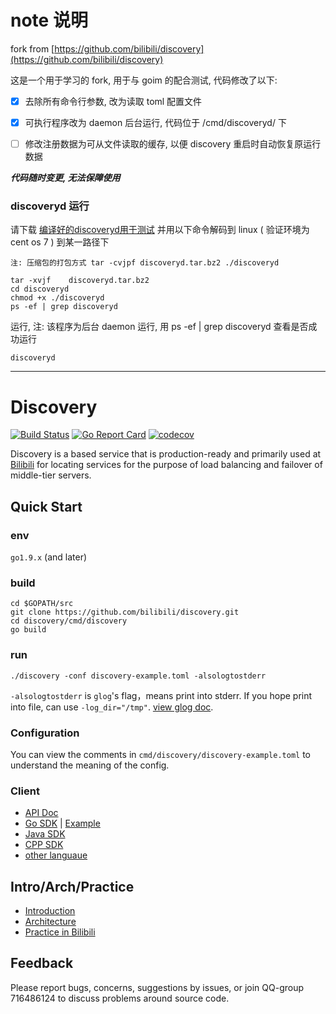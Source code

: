 # note 说明

fork from [https://github.com/bilibili/discovery](https://github.com/bilibili/discovery)

这是一个用于学习的 fork, 用于与 goim 的配合测试,  代码修改了以下:

 * [x] 去除所有命令行参数, 改为读取 toml 配置文件
 * [x] 可执行程序改为 daemon 后台运行, 代码位于 /cmd/discoveryd/ 下
 * [ ] 修改注册数据为可从文件读取的缓存, 以便 discovery 重启时自动恢复原运行数据



***代码随时变更, 无法保障使用***






###  discoveryd 运行

请下载 [编译好的discoveryd用于测试](https://github.com/tsingson/discovery/releases/download/v0.1.1/discoveryd.tar.bz2)  并用以下命令解码到 linux ( 验证环境为 cent os 7 ) 到某一路径下 

	注: 压缩包的打包方式 tar -cvjpf discoveryd.tar.bz2 ./discoveryd


```
tar -xvjf    discoveryd.tar.bz2
cd discoveryd
chmod +x ./discoveryd
ps -ef | grep discoveryd
```

 运行, 注: 该程序为后台 daemon 运行, 用 ps -ef | grep discoveryd 查看是否成功运行

```
discoveryd
```



----------
# Discovery 

[![Build Status](https://travis-ci.org/bilibili/discovery.svg?branch=master)](https://travis-ci.org/bilibili/discovery) 
[![Go Report Card](https://goreportcard.com/badge/github.com/bilibili/discovery)](https://goreportcard.com/report/github.com/bilibili/discovery)
[![codecov](https://codecov.io/gh/Bilibili/discovery/branch/master/graph/badge.svg)](https://codecov.io/gh/Bilibili/discovery)

Discovery is a based service that is production-ready and primarily used at [Bilibili](https://www.bilibili.com/) for locating services for the purpose of load balancing and failover of middle-tier servers.

## Quick Start

### env

`go1.9.x` (and later)

### build
```shell
cd $GOPATH/src
git clone https://github.com/bilibili/discovery.git
cd discovery/cmd/discovery
go build
```

### run
```shell
./discovery -conf discovery-example.toml -alsologtostderr
```

`-alsologtostderr` is `glog`'s flag，means print into stderr. If you hope print into file, can use `-log_dir="/tmp"`. [view glog doc](https://godoc.org/github.com/golang/glog).

### Configuration

You can view the comments in `cmd/discovery/discovery-example.toml` to understand the meaning of the config.

### Client

* [API Doc](doc/api.md)
* [Go SDK](naming/client.go) | [Example](naming/example_test.go)
* [Java SDK](https://github.com/flygit/discoveryJavaSDK)
* [CPP SDK](https://github.com/brpc/brpc/blob/master/src/brpc/policy/discovery_naming_service.cpp)
* [other languaue](doc/sdk.md)

## Intro/Arch/Practice

* [Introduction](doc/intro.md)
* [Architecture](doc/arch.md)
* [Practice in Bilibili](doc/practice.md)

## Feedback

Please report bugs, concerns, suggestions by issues, or join QQ-group 716486124 to discuss problems around source code.
